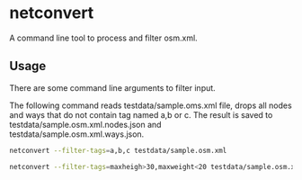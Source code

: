 # netconvert

A command line tool to process and filter osm.xml.

## Usage

There are some command line arguments to filter input.

The following command reads testdata/sample.oms.xml file, drops
all nodes and ways that do not contain tag named a,b or c.
The result is saved to testdata/sample.osm.xml.nodes.json and
testdata/sample.osm.xml.ways.json.

```bash
netconvert --filter-tags=a,b,c testdata/sample.osm.xml
```

```bash
netconvert --filter-tags=maxheigh>30,maxweight<20 testdata/sample.osm.xml
```
